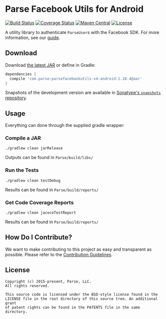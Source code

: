 # Parse Facebook Utils for Android
[![Build Status][build-status-svg]][build-status-link]
[![Coverage Status][coverage-status-svg]][coverage-status-link]
[![Maven Central][maven-svg]][maven-link]
[![License][license-svg]][license-link]

A utility library to authenticate `ParseUser`s with the Facebook SDK. For more information, see our [guide][guide].

## Download
Download [the latest JAR][latest] or define in Gradle:

```groovy
dependencies {
  compile 'com.parse:parsefacebookutils-v4-android:1.10.4@aar'
}
```

Snapshots of the development version are available in [Sonatype's `snapshots` repository][snap].

## Usage
Everything can done through the supplied gradle wrapper:

### Compile a JAR
```
./gradlew clean jarRelease
```
Outputs can be found in `Parse/build/libs/`

### Run the Tests
```
./gradlew clean testDebug
```
Results can be found in `Parse/build/reports/`

### Get Code Coverage Reports
```
./gradlew clean jacocoTestReport
```
Results can be found in `Parse/build/reports/`

## How Do I Contribute?
We want to make contributing to this project as easy and transparent as possible. Please refer to the [Contribution Guidelines](CONTRIBUTING.md).

## License
    Copyright (c) 2015-present, Parse, LLC.
    All rights reserved.

    This source code is licensed under the BSD-style license found in the
    LICENSE file in the root directory of this source tree. An additional grant 
    of patent rights can be found in the PATENTS file in the same directory.

 [guide]: https://parse.com/docs/android/guide#users-facebook-users

 [latest]: https://search.maven.org/remote_content?g=com.parse&a=parsefacebookutils-v4-android&v=LATEST
 [snap]: https://oss.sonatype.org/content/repositories/snapshots/

 [build-status-svg]: https://travis-ci.org/ParsePlatform/ParseFacebookUtils-Android.svg?branch=master
 [build-status-link]: https://travis-ci.org/ParsePlatform/ParseFacebookUtils-Android
 [coverage-status-svg]: https://coveralls.io/repos/ParsePlatform/ParseFacebookUtils-Android/badge.svg?branch=master&service=github
 [coverage-status-link]: https://coveralls.io/github/ParsePlatform/ParseFacebookUtils-Android?branch=master
 [maven-svg]: https://maven-badges.herokuapp.com/maven-central/com.parse/parsefacebookutils-v4-android/badge.svg?style=flat
 [maven-link]: https://maven-badges.herokuapp.com/maven-central/com.parse/parsefacebookutils-v4-android
 [license-svg]: https://img.shields.io/badge/license-BSD-lightgrey.svg
 [license-link]: https://github.com/ParsePlatform/ParseFacebookUtils-Android/blob/master/LICENSE
